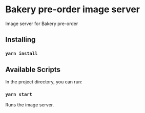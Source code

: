 # Bakery pre-order image server
Image server for Bakery pre-order

## Installing
### `yarn install`

## Available Scripts

In the project directory, you can run:

### `yarn start`
Runs the image server.
